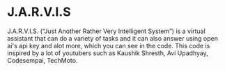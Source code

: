 # J.A.R.V.I.S
J.A.R.V.I.S. (“Just Another Rather Very Intelligent System”) is a virtual assistant that can do a variety of tasks and it can also answer using open ai's api key and alot more, which you can see in the code. This code is inspired by a lot of youtubers such as Kaushik Shresth, Avi Upadhyay, Codesempai, TechMoto. 
